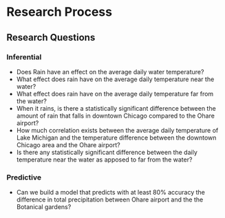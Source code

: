 # Research Process

## Research Questions

### Inferential

 - Does Rain have an effect on the average daily water temperature?
 - What effect does rain have on the average daily temperature near the water?
 - What effect does rain have on the average daily temperature far from the water?
 - When it rains, is there a statistically significant difference between the amount of rain that falls in downtown Chicago compared to the Ohare airport?
 - How much correlation exists between the average daily temperature of Lake Michigan and the temperature difference between the downtown Chicago area and the Ohare airport?
  - Is there any statistically significant difference between the daily temperature near the water as apposed to far from the water?
 
### Predictive

 - Can we build a model that predicts with at least 80% accuracy the difference in total precipitation between Ohare airport and the the Botanical gardens?
